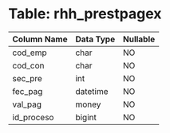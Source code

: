 # Table: rhh_prestpagex

| Column Name | Data Type | Nullable |
|-------------|-----------|----------|
| cod_emp | char | NO |
| cod_con | char | NO |
| sec_pre | int | NO |
| fec_pag | datetime | NO |
| val_pag | money | NO |
| id_proceso | bigint | NO |
